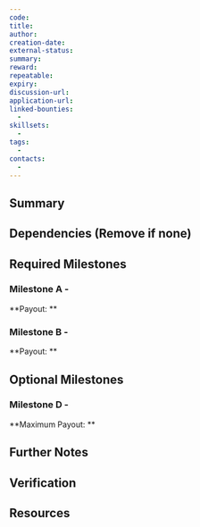 ```yaml
---
code: 
title: 
author: 
creation-date: 
external-status: 
summary: 
reward: 
repeatable: 
expiry: 
discussion-url:
application-url:
linked-bounties:
  - 
skillsets:
  - 
tags: 
  - 
contacts:
  - 
---
```


## Summary 

## Dependencies (Remove if none)

## Required Milestones

### Milestone A - <Name of Milestone>
**Payout: ** 

### Milestone B - <Name of Milestone>
**Payout: ** 

## Optional Milestones

### Milestone D - <Name of Milestone>
**Maximum Payout: ** 

## Further Notes

## Verification

## Resources

